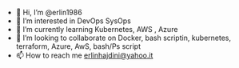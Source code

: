 - 👋 Hi, I’m @erlin1986
- 👀 I’m interested in DevOps SysOps
- 🌱 I’m currently learning Kubernetes, AWS , Azure
- 💞️ I’m looking to collaborate on Docker, bash scriptin, kubernetes, terraform, Azure, AwS, bash/Ps script
- 📫 How to reach me erlinhajdini@yahoo.it

<!---
erlin1986/erlin1986 is a ✨ special ✨ repository because its `README.md` (this file) appears on your GitHub profile.
You can click the Preview link to take a look at your changes.
--->
